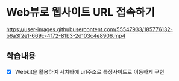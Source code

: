 
# Web뷰로 웹사이트 URL 접속하기 
https://user-images.githubusercontent.com/55547933/185776132-b6a3f2e1-669c-4f72-81b3-2d103c4e8906.mp4


## 학습내용
- [x] Webkit을 활용하여 서치바에 url주소로 특정사이트로 이동하게 구현
